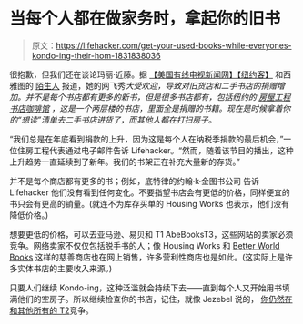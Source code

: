 # 当每个人都在做家务时，拿起你的旧书

> 原文：<https://lifehacker.com/get-your-used-books-while-everyones-kondo-ing-their-hom-1831838036>

很抱歉，但我们还在谈论玛丽·近藤。据 [【美国有线电视新闻网】](https://www.cnn.com/2019/01/12/entertainment/marie-kondo-konmari-tidying-up-netflix-trnd/index.html)[【纽约客】](https://www.newyorker.com/culture/on-and-off-the-avenue/the-marie-kondo-effect-reaches-beacons-closet) 和西雅图的 [陌生人](https://www.thestranger.com/slog/2019/01/14/37974426/i-marie-kondod-my-life-and-so-did-everyone-else-in-seattle-apparently) 报道，她的网飞秀*大受欢迎，导致对旧货店和二手书店的捐赠增加。并不是每个书店都有更多的新书，但是很多书店都有，包括纽约的 [房屋工程书店咖啡馆](https://www.housingworks.org/locations/bookstore-cafe) ，这是一个两层楼的书店，里面全是捐赠的书籍。现在是时候拿着你的“想读”清单去二手书店进货了，而其他人都在打扫房子。* 



“我们总是在年底看到捐款的上升，因为这是每个人在纳税季捐款的最后机会，”一位住房工程代表通过电子邮件告诉 Lifehacker。“然而，随着该节目的播出，这种上升趋势一直延续到了新年。我们的书架正在补充大量新的存货。”

并不是每个商店都有更多的书；例如，底特律的约翰·k·金图书公司 告诉 Lifehacker 他们没有看到任何变化。不要指望书店会有更低的价格，同样便宜的书只会有更高的销量。(就连不为库存买单的 Housing Works 也表示，他们没有降低价格。)

想要更低的价格，可以去亚马逊、易贝和 T1 AbeBooksT3，这些网站的卖家必须竞争。网络卖家不仅仅包括脱手书的人；像 Housing Works 和 [Better World Books](https://www.betterworldbooks.com/) 这样的慈善商店也在网上销售，许多营利性商店也是如此。(这实际上是许多实体书店的主要收入来源。)

只要人们继续 Kondo-ing，这种泛滥就会持续下去——直到每个人又开始用书填满他们的空房子。所以继续检查你的书店，记住，就像 Jezebel 说的， [你仍然在和其他所有的 T2](https://jezebel.com/i-cant-wait-to-buy-everyones-marie-kondod-crap-1831766761)竞争。
